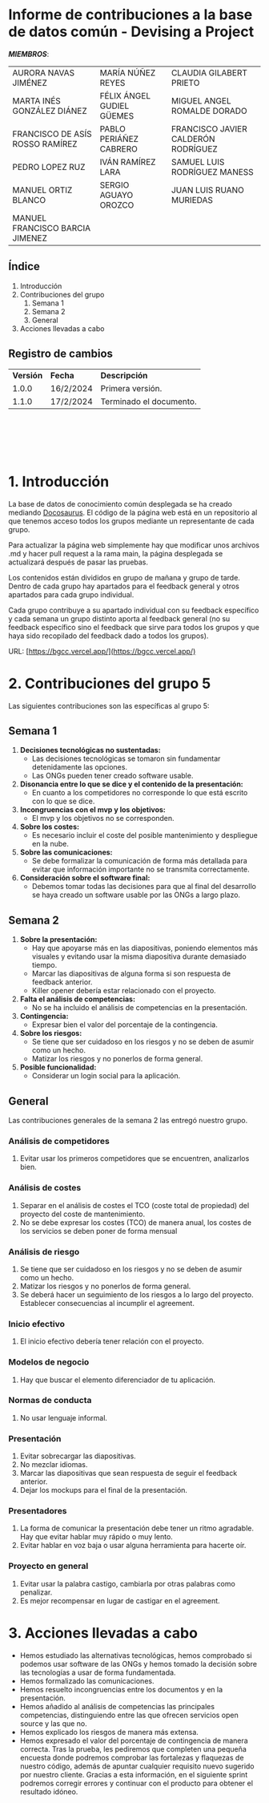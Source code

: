 # Informe de contribuciones a la base de datos común - Devising a Project


***MIEMBROS***:

<table>
  <tr>
    <td>AURORA NAVAS JIMÉNEZ</td>
    <td>MARÍA NÚÑEZ REYES</td>
    <td>CLAUDIA GILABERT PRIETO</td>
  </tr>
  <tr>
    <td>MARTA INÉS GONZÁLEZ DIÁNEZ</td>
    <td>FÉLIX ÁNGEL GUDIEL GÜEMES</td>
    <td>MIGUEL ANGEL ROMALDE DORADO</td>
  </tr>
  <tr>
    <td>FRANCISCO DE ASÍS ROSSO RAMÍREZ</td>
    <td>PABLO PERIÁÑEZ CABRERO</td>
    <td>FRANCISCO JAVIER CALDERÓN RODRÍGUEZ</td>
  </tr>
  <tr>
    <td>PEDRO LOPEZ RUZ</td>
    <td>IVÁN RAMÍREZ LARA</td>
    <td>SAMUEL LUIS RODRÍGUEZ MANESS</td>
  </tr>
  <tr>
    <td>MANUEL ORTIZ BLANCO</td>
    <td>SERGIO AGUAYO OROZCO</td>
    <td>JUAN LUIS RUANO MURIEDAS</td>
  </tr>
  <tr>
    <td>MANUEL FRANCISCO BARCIA JIMENEZ</td>
    <td></td>
    <td></td>
  </tr>
</table>


## Índice

1. Introducción
2. Contribuciones del grupo
   1. Semana 1
   2. Semana 2
   3. General	
4. Acciones llevadas a cabo


## Registro de cambios

<table>
  <tr>
   <td><strong>Versión</strong>
   </td>
   <td><strong>Fecha</strong>
   </td>
   <td><strong>Descripción</strong>
   </td>
  </tr>
  <tr>
   <td>1.0.0</td>
   <td>16/2/2024</td>
   <td>Primera versión.</td>
  </tr>
  <tr>
   <td>1.1.0</td>
   <td>17/2/2024</td>
   <td>Terminado el documento.</td>
  </tr>
</table>


<br/>

# 

<br/>


# 1. Introducción

La base de datos de conocimiento común desplegada se ha creado mediando [Docosaurus](https://docusaurus.io/). El código de la página web está en un repositorio al que tenemos acceso todos los grupos mediante un representante de cada grupo. 

Para actualizar la página web simplemente hay que modificar unos archivos .md y hacer pull request a la rama main, la página desplegada se actualizará después de pasar las pruebas.

Los contenidos están divididos en grupo de mañana y grupo de tarde. Dentro de cada grupo hay apartados para el feedback general y otros apartados para cada grupo individual.

Cada grupo contribuye a su apartado individual con su feedback específico y cada semana un grupo distinto aporta al feedback general (no su feedback específico sino el feedback que sirve para todos los grupos y que haya sido recopilado del feedback dado a todos los grupos).

URL: [https://bgcc.vercel.app/](https://bgcc.vercel.app/)


# 2. Contribuciones del grupo 5

Las siguientes contribuciones son las específicas al grupo 5:


##  Semana 1


1. **Decisiones tecnológicas no sustentadas:**
    * Las decisiones tecnológicas se tomaron sin fundamentar detenidamente las opciones.
    * Las ONGs pueden tener creado software usable.
2. **Disonancia entre lo que se dice y el contenido de la presentación:**
    * En cuanto a los competidores no corresponde lo que está escrito con lo que se dice.
3. **Incongruencias con el mvp y los objetivos:**
    * El mvp y los objetivos no se corresponden.
4. **Sobre los costes:**
    * Es necesario incluir el coste del posible mantenimiento y despliegue en la nube.
5. **Sobre las comunicaciones:**
    * Se debe formalizar la comunicación de forma más detallada para evitar que información importante no se transmita correctamente.
6. **Consideración sobre el software final:**
    * Debemos tomar todas las decisiones para que al final del desarrollo se haya creado un software usable por las ONGs a largo plazo.


## Semana 2


1. **Sobre la presentación:**
    * Hay que apoyarse más en las diapositivas, poniendo elementos más visuales y evitando usar la misma diapositiva durante demasiado tiempo.
    * Marcar las diapositivas de alguna forma si son respuesta de feedback anterior.
    * Killer opener debería estar relacionado con el proyecto.
2. **Falta el análisis de competencias:**
    * No se ha incluido el análisis de competencias en la presentación.
3. **Contingencia:**
    * Expresar bien el valor del porcentaje de la contingencia.
4. **Sobre los riesgos:**
    * Se tiene que ser cuidadoso en los riesgos y no se deben de asumir como un hecho.
    * Matizar los riesgos y no ponerlos de forma general.
5. **Posible funcionalidad:**
    * Considerar un login social para la aplicación.


## General

Las contribuciones generales de la semana 2 las entregó nuestro grupo.

 
### Análisis de competidores

1. Evitar usar los primeros competidores que se encuentren, analizarlos bien.

 
### Análisis de costes

1. Separar en el análisis de costes el TCO (coste total de propiedad) del proyecto del coste de mantenimiento.
2. No se debe expresar los costes (TCO) de manera anual, los costes de los servicios se deben poner de forma mensual

 
### Análisis de riesgo

1. Se tiene que ser cuidadoso en los riesgos y no se deben de asumir como un hecho.
2. Matizar los riesgos y no ponerlos de forma general.
3. Se deberá hacer un seguimiento de los riesgos a lo largo del proyecto. Establecer consecuencias al incumplir el agreement.


### Inicio efectivo

1. El inicio efectivo debería tener relación con el proyecto.


### Modelos de negocio

1. Hay que buscar el elemento diferenciador de tu aplicación.


### Normas de conducta

1. No usar lenguaje informal.


### Presentación

1. Evitar sobrecargar las diapositivas.
2. No mezclar idiomas.
3. Marcar las diapositivas que sean respuesta de seguir el feedback anterior.
4. Dejar los mockups para el final de la presentación.


### Presentadores

1. La forma de comunicar la presentación debe tener un ritmo agradable. Hay que evitar hablar muy rápido o muy lento.
2. Evitar hablar en voz baja o usar alguna herramienta para hacerte oír.


### Proyecto en general

1. Evitar usar la palabra castigo, cambiarla por otras palabras como penalizar.
2. Es mejor recompensar en lugar de castigar en el agreement.


# **3. Acciones llevadas a cabo**


* Hemos estudiado las alternativas tecnológicas, hemos comprobado si podemos usar software de las ONGs y hemos tomado la decisión sobre las tecnologías a usar de forma fundamentada. 
* Hemos formalizado las comunicaciones.
* Hemos resuelto incongruencias entre los documentos y en la presentación.
* Hemos añadido al análisis de competencias las principales competencias, distinguiendo entre las que ofrecen servicios open source y las que no.
* Hemos explicado los riesgos de manera más extensa.
* Hemos expresado el valor del porcentaje de contingencia de manera correcta.
Tras la prueba, les pediremos que completen una pequeña encuesta donde podremos comprobar las fortalezas y flaquezas de nuestro código, además de apuntar cualquier requisito nuevo sugerido por nuestro cliente. Gracias a esta información, en el siguiente sprint podremos corregir errores y continuar con el producto para obtener el resultado idóneo.
